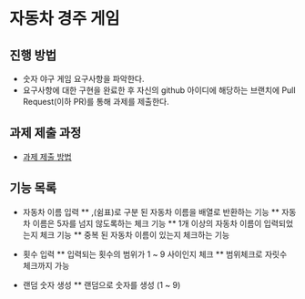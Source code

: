 # 자동차 경주 게임
## 진행 방법
* 숫자 야구 게임 요구사항을 파악한다.
* 요구사항에 대한 구현을 완료한 후 자신의 github 아이디에 해당하는 브랜치에 Pull Request(이하 PR)를 통해 과제를 제출한다.

## 과제 제출 과정
* [과제 제출 방법](https://github.com/next-step/nextstep-docs/tree/master/precourse)

## 기능 목록
* 자동차 이름 입력
    ** ,(쉼표)로 구분 된 자동차 이름을 배열로 반환하는 기능
    ** 자동차 이름은 5자를 넘지 않도록하는 체크 기능
    ** 1개 이상의 자동차 이름이 입력되었는지 체크 기능
    ** 중복 된 자동차 이름이 있는지 체크하는 기능
  
* 횟수 입력
    ** 입력되는 횟수의 범위가 1 ~ 9 사이인지 체크
    ** 범위체크로 자릿수 체크까지 가능
  
* 랜덤 숫자 생성
    ** 랜덤으로 숫자를 생성 (1 ~ 9)